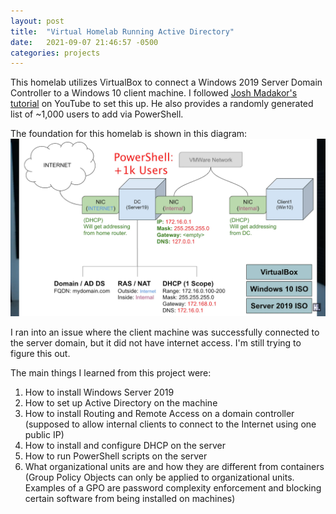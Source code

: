 ```yaml
---
layout: post
title:  "Virtual Homelab Running Active Directory"
date:   2021-09-07 21:46:57 -0500
categories: projects
---
```

This homelab utilizes VirtualBox to connect a Windows 2019 Server Domain Controller to a Windows 10 client machine. I followed [Josh Madakor's tutorial](https://www.youtube.com/watch?v=MHsI8hJmggI) on YouTube to set this up. He also provides a randomly generated list of ~1,000 users to add via PowerShell.<!--break-->

The foundation for this homelab is shown in this diagram: ![AD Diagram](/assets/AD-Diagram.png)



I ran into an issue where the client machine was successfully connected to the server domain, but it did not have internet access. I'm still trying to figure this out.

The main things I learned from this project were:
1) How to install Windows Server 2019
2) How to set up Active Directory on the machine
3) How to install Routing and Remote Access on a domain controller (supposed to allow internal clients to connect to the Internet using one public IP)
4) How to install and configure DHCP on the server
5) How to run PowerShell scripts on the server
6) What organizational units are and how they are different from containers (Group Policy Objects can only be applied to organizational units. Examples of a GPO are password complexity enforcement and blocking certain software from being installed on machines) 
